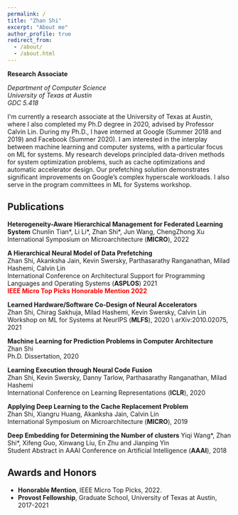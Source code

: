 ```yaml
---
permalink: /
title: "Zhan Shi"
excerpt: "About me"
author_profile: true
redirect_from: 
  - /about/
  - /about.html
---
```



**Research Associate**

*Department of Computer Science*  
*University of Texas at Austin*  
*GDC 5.418*

I'm currently a research associate at the University of Texas at Austin, where I also completed my Ph.D degree in 2020, advised by Professor Calvin Lin. During my Ph.D., I have interned at Google (Summer 2018 and 2019) and Facebook (Summer 2020). I am interested in the interplay between machine learning and computer systems, with a particular focus on ML for systems. My research develops principled data-driven methods for system optimization problems, such as cache optimizations and automatic accelerator design. Our prefetching solution demonstrates significant improvements on Google’s complex hyperscale workloads. I also serve in the program committees in ML for Systems workshop.


## Publications
**Heterogeneity-Aware Hierarchical Management for Federated Learning System**
Chunlin Tian*, Li Li*, Zhan Shi*, Jun Wang, ChengZhong Xu\
International Symposium on Microarchitecture (**MICRO**), 2022

**A Hierarchical Neural Model of Data Prefetching**\
Zhan Shi, Akanksha Jain, Kevin Swersky, Parthasarathy Ranganathan, Milad Hashemi, Calvin Lin\
International Conference on Architectural Support for Programming Languages and Operating Systems (**ASPLOS**) 2021\
<span style="color:red"> **IEEE Micro Top Picks Honorable Mention 2022**</span>

**Learned Hardware/Software Co-Design of Neural Accelerators**\
Zhan Shi, Chirag Sakhuja, Milad Hashemi, Kevin Swersky, Calvin Lin\
Workshop on ML for Systems at NeurIPS (**MLFS**), 2020 \ 
arXiv:2010.02075, 2021

**Machine Learning for Prediction Problems in Computer Architecture**\
Zhan Shi\
Ph.D. Dissertation, 2020

**Learning Execution through Neural Code Fusion**\
Zhan Shi, Kevin Swersky, Danny Tarlow, Parthasarathy Ranganathan, Milad Hashemi\
International Conference on Learning Representations (**ICLR**), 2020

**Applying Deep Learning to the Cache Replacement Problem**\
Zhan Shi, Xiangru Huang, Akanksha Jain, Calvin Lin\
International Symposium on Microarchitecture (**MICRO**), 2019

**Deep Embedding for Determining the Number of clusters**
Yiqi Wang*, Zhan Shi*, Xifeng Guo, Xinwang Liu, En Zhu and Jianping Yin \
Student Abstract in AAAI Conference on Artificial Intelligence (**AAAI**), 2018

## Awards and Honors
- **Honorable Mention**, IEEE Micro Top Picks, 2022.
- **Provost Fellowship**, Graduate School, University of Texas at Austin, 2017-2021